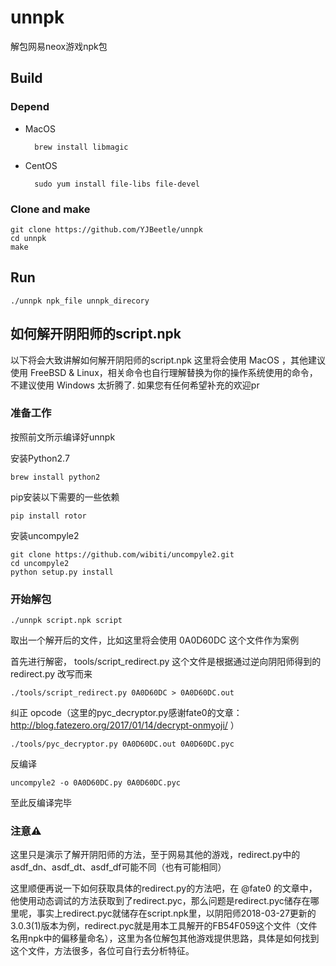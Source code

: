 # unnpk

解包网易neox游戏npk包

## Build

### Depend

* MacOS

        brew install libmagic

* CentOS

        sudo yum install file-libs file-devel

### Clone and make

```
git clone https://github.com/YJBeetle/unnpk
cd unnpk
make
```

## Run

```
./unnpk npk_file unnpk_direcory
```

## 如何解开阴阳师的script.npk

以下将会大致讲解如何解开阴阳师的script.npk
这里将会使用 MacOS ，其他建议使用 FreeBSD & Linux，相关命令也自行理解替换为你的操作系统使用的命令，不建议使用 Windows 太折腾了.
如果您有任何希望补充的欢迎pr

### 准备工作

按照前文所示编译好unnpk

安装Python2.7

```
brew install python2
```

pip安装以下需要的一些依赖

```
pip install rotor
```

安装uncompyle2

```
git clone https://github.com/wibiti/uncompyle2.git
cd uncompyle2
python setup.py install
```

### 开始解包

```
./unnpk script.npk script
```

取出一个解开后的文件，比如这里将会使用 0A0D60DC 这个文件作为案例

首先进行解密， tools/script_redirect.py 这个文件是根据通过逆向阴阳师得到的 redirect.py 改写而来

```
./tools/script_redirect.py 0A0D60DC > 0A0D60DC.out
```

纠正 opcode（这里的pyc_decryptor.py感谢fate0的文章： <http://blog.fatezero.org/2017/01/14/decrypt-onmyoji/> ）

```
./tools/pyc_decryptor.py 0A0D60DC.out 0A0D60DC.pyc
```

反编译

```
uncompyle2 -o 0A0D60DC.py 0A0D60DC.pyc
```

至此反编译完毕

### 注意⚠️

这里只是演示了解开阴阳师的方法，至于网易其他的游戏，redirect.py中的asdf_dn、asdf_dt、asdf_df可能不同（也有可能相同）

这里顺便再说一下如何获取具体的redirect.py的方法吧，在 @fate0 的文章中，他使用动态调试的方法获取到了redirect.pyc，那么问题是redirect.pyc储存在哪里呢，事实上redirect.pyc就储存在script.npk里，以阴阳师2018-03-27更新的3.0.3(1)版本为例，redirect.pyc就是用本工具解开的FB54F059这个文件（文件名用npk中的偏移量命名），这里为各位解包其他游戏提供思路，具体是如何找到这个文件，方法很多，各位可自行去分析特征。
